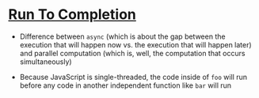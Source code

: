 # [Run To Completion](https://github.com/getify/You-Dont-Know-JS/blob/master/async%20%26%20performance/ch1.md#run-to-completion)

* Difference between `async` (which is about the gap between the execution that will happen now vs. the execution that will happen later) and parallel computation (which is, well, the computation that occurs simultaneously)

* Because JavaScript is single-threaded, the code inside of `foo` will run before any code in another independent function like `bar` will run
